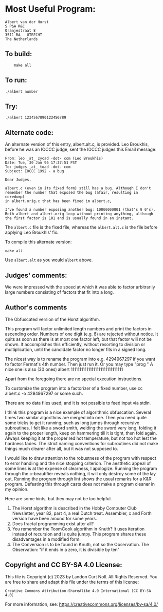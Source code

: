 # Most Useful Program:

	Albert van der Horst
	S P&A R&C
	Oranjestraat 8
	3511 RA   UTRECHT
	The Netherlands

## To build:

        make all

## To run:

	./albert number

## Try:

	./albert 1234567890123456789

## Alternate code:

An alternate version of this entry, albert.alt.c, is provided.
Leo Broukhis, before he was an IOCCC judge, sent the IOCCC
judges this Email message:

```
From: leo _at_ zycad -dot- com (Leo Broukhis)
Date: Tue, 30 Jan 96 17:37:51 PST
To: judges _at_ toad -dot- com
Subject: IOCCC 1992 - a bug

Dear Judges,

albert.c (even in its fixed form) still has a bug. Although I don't
remember the number that exposed the bug (afair, resulting in coredump)
in albert.orig.c that has been fixed in albert.c,

I've found a number exposing another bug: 10000000001 (that's 9 0's).
Both albert and albert.orig loop without printing anything, although
the first factor is 101 and is usually found in an instant.
```

The `albert.c` file is the fixed file, whereas the `albert.alt.c`
is the file before applying Leo Broukhis' fix.

To compile this alternate version:

    make alt

Use `albert.alt` as you would `albert` above.

## Judges' comments:
    
We were impressed with the speed at which it was able to factor
arbitrarily large numbers consisting of factors that fit into
a long.

## Author's comments

The Obfuscated version of the Horst algorithm.

This program will factor unlimited length numbers and print the 
factors in ascending order. Numbers of one digit (e.g. 8) 
are rejected without notice.
It quits as soon as there is at most one
factor left, but that factor will not be shown. 
It accomplishes this efficiently, without resorting to division
or multiplication, until the candidate factor no longer fits in 
a signed long. 

The nicest way is to rename the program into e.g. 4294967297
if you want to factor Fermat's 4th number. Then just run it.
Or you may type "prog <some-number>"
A nice one is also (30 ones)
albert 111111111111111111111111111111

Apart from the foregoing there are no special execution instructions.

To customize the program into a factorizer of a fixed number, use
cc albert.c -o 4294967297
or some such.

There are no data files used, and it is not possible to feed input
via stdin.

I think this program is a nice example of algorithmic obfuscation.
Several times two similar algorithms are merged into one. Then you 
need quite some tricks to get it running, such as long jumps 
through recursive subroutines. I felt like a sword smith, 
welding the sword very long, folding it again to the proper 
length, keep on hammering till it is tight, then fold again.
Always keeping it at the proper red hot temperature, but not too
hot lest the hardness fades.
The strict naming conventions for subroutines did not make things 
much clearer after all, but it was not supposed to.

I would like to draw attention to the robustness of the program
with respect to error handling and the nice stopping criterion.
The aesthetic appeal of some lines is at the expense of clearness, 
I apologize.
Running the program through the c-beautifier reveals nothing,
it will only destroy some of the lay out.
Running the program through lint shows the usual remarks for a
K&R program. Defeating this through casts does not make a program 
cleaner in my opinion.

Here are some hints, but they may not be too helpful.
1. The Horst algorithm is described in the Hobby Computer Club 
Newsletter, year 82, part 4, a real Dutch treat.
Assembler, c and Forth version have been around for some years.
2. Does fractal programming exist after all?
3. You remember the ToomCook algorithm in Knuth?
It uses iteration instead of recursion and is quite jumpy.
This program shares these disadvantages in a modified form.
4. The Conversion is to be found in Knuth, not so the Observation.
The Observation: "if it ends in a zero, it is divisible by ten"

## Copyright and CC BY-SA 4.0 License:

This file is Copyright (c) 2023 by Landon Curt Noll.  All Rights Reserved.
You are free to share and adapt this file under the terms of this license:

    Creative Commons Attribution-ShareAlike 4.0 International (CC BY-SA 4.0)

For more information, see: https://creativecommons.org/licenses/by-sa/4.0/
